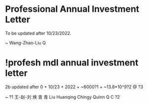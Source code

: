 # Professional Annual Investment Letter
To be updated after 10/23/2022.

~ Wang-Zhao-Liu Q

# !profesh mdl annual investment letter
2b updated after 0 + 10/23 + 2022 + ~6000?1 + ~13.8*10^9?2 @ ?3

~ ?1 王-赵-刘 焕 青 青 Liu Huanqing Chingy Quinn Q C ?2
